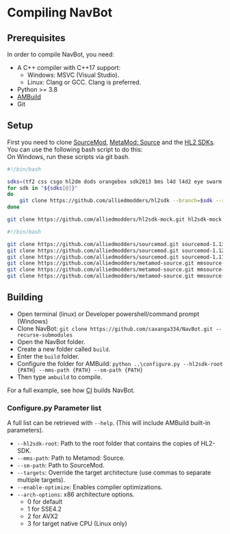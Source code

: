 # Compiling NavBot

[SourceMod]: https://github.com/alliedmodders/sourcemod
[MetaMod: Source]: https://github.com/alliedmodders/metamod-source
[HL2 SDKs]: https://github.com/alliedmodders/hl2sdk
[AMBuild]: https://github.com/alliedmodders/ambuild
[CI]: https://github.com/caxanga334/NavBot/blob/main/.github/workflows/build-action.yml

## Prerequisites

In order to compile NavBot, you need:

* A C++ compiler with C++17 support:
  * Windows: MSVC (Visual Studio).
  * Linux: Clang or GCC. Clang is preferred.
* Python >= 3.8
* [AMBuild]
* Git

## Setup

First you need to clone [SourceMod], [MetaMod: Source] and the [HL2 SDKs].    
You can use the following bash script to do this:    
On Windows, run these scripts via git bash.    

```bash
#!/bin/bash

sdks=(tf2 css csgo hl2dm dods orangebox sdk2013 bms l4d l4d2 eye swarm portal2 pvkii nucleardawn mcv insurgency dota cs2 contagion blade bgt darkm doi episode1)
for sdk in "${sdks[@]}"
do
	git clone https://github.com/alliedmodders/hl2sdk --branch=$sdk --recurse-submodules --depth=1 hl2sdk-$sdk
done

git clone https://github.com/alliedmodders/hl2sdk-mock.git hl2sdk-mock --recurse-submodules --depth=1
```

```bash
#!/bin/bash

git clone https://github.com/alliedmodders/sourcemod.git sourcemod-1.13 --recurse-submodules --depth=1
git clone https://github.com/alliedmodders/sourcemod.git sourcemod-1.12 --recurse-submodules --depth=1 --branch=1.12-dev
git clone https://github.com/alliedmodders/sourcemod.git sourcemod-1.11 --recurse-submodules --depth=1 --branch=1.11-dev
git clone https://github.com/alliedmodders/metamod-source.git mmsource-2.0 --recurse-submodules --depth=1
git clone https://github.com/alliedmodders/metamod-source.git mmsource-1.12 --recurse-submodules --depth=1 --branch=1.12-dev
git clone https://github.com/alliedmodders/metamod-source.git mmsource-1.11 --recurse-submodules --depth=1 --branch=1.11-dev
```

## Building

* Open terminal (linux) or Developer powershell/command prompt (Windows)
* Clone NavBot: `git clone https://github.com/caxanga334/NavBot.git --recurse-submodules`
* Open the NavBot folder.
* Create a new folder called `build`.
* Enter the `build` folder.
* Configure the folder for AMBuild: `python ..\configure.py --hl2sdk-root {PATH} --mms-path {PATH} --sm-path {PATH}`
* Then type `ambuild` to compile.

For a full example, see how [CI] builds NavBot.

### Configure.py Parameter list

A full list can be retrieved with `--help`. (This will include AMBuild built-in parameters).

* `--hl2sdk-root`: Path to the root folder that contains the copies of HL2-SDK.
* `--mms-path`: Path to Metamod: Source.
* `--sm-path`: Path to SourceMod.
* `--targets`: Override the target architecture (use commas to separate multiple targets).
* `--enable-optimize`: Enables compiler optimizations.
* `--arch-options`: x86 architecture options.
  * 0 for default
  * 1 for SSE4.2
  * 2 for AVX2
  * 3 for target native CPU (Linux only)

